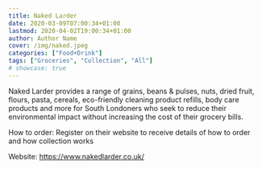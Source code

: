 ```yaml
---
title: Naked Larder
date: 2020-03-09T07:00:34+01:00
lastmod: 2020-04-02T19:00:34+01:00
author: Author Name
cover: /img/naked.jpeg
categories: ["Food+Drink"]
tags: ["Groceries", "Collection", "All"]
# showcase: true
---
```

Naked Larder provides a range of grains, beans & pulses, nuts, dried fruit, flours, pasta, cereals, eco-friendly cleaning product refills, body care products and more for South Londoners who seek to reduce their environmental impact without increasing the cost of their grocery bills.

How to order: Register on their website to receive details of how to order and how collection works	

Website: https://www.nakedlarder.co.uk/		
